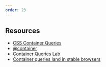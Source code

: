 ```yaml
---
order: 23
---
```


## Resources

- [CSS Container Queries](https://developer.mozilla.org/en-US/docs/Web/CSS/CSS_Container_Queries)
- [@container](https://developer.mozilla.org/en-US/docs/Web/CSS/@container)
- [Container Queries Lab](https://lab.ishadeed.com/container-queries/)
- [Container queries land in stable browsers](https://web.dev/cq-stable/)
